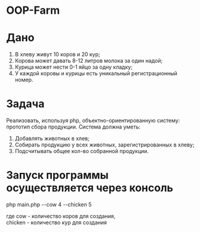 # OOP-Farm

# Дано
1. В хлеву живут 10 коров и 20 кур;
2. Корова может давать 8-12 литров молока за один надой;
3. Курица может нести 0-1 яйцо за одну кладку;
4. У каждой коровы и курицы есть уникальный регистрационный номер.
# Задача
Реализовать, используя php, объектно-ориентированную систему: прототип сбора продукции. 
Система должна уметь:
1. Добавлять животных в хлев;
2. Собирать продукцию у всех животных, зарегистрированных в хлеву;
3. Подсчитывать общее кол-во собранной продукции.
# Запуск программы осуществляется через консоль 
php main.php --cow 4 --chicken 5

где cow - количество коров для создания,<br />
chicken - количество кур для создания
